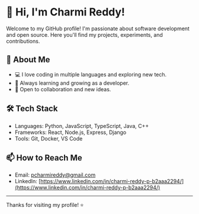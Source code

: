 # 👋 Hi, I'm Charmi Reddy!

Welcome to my GitHub profile! I'm passionate about software development and open source. Here you'll find my projects, experiments, and contributions.

## 🚀 About Me
- 💻 I love coding in multiple languages and exploring new tech.
- 🌱 Always learning and growing as a developer.
- 🤝 Open to collaboration and new ideas.

## 🛠 Tech Stack
- Languages: Python, JavaScript, TypeScript, Java, C++
- Frameworks: React, Node.js, Express, Django
- Tools: Git, Docker, VS Code

## 📫 How to Reach Me
- Email: [pcharmireddy@gmail.com](mailto:pcharmireddy@gmail.com)
- LinkedIn: [https://www.linkedin.com/in/charmi-reddy-p-b2aaa2294/](https://www.linkedin.com/in/charmi-reddy-p-b2aaa2294/)

---

Thanks for visiting my profile! ⭐
